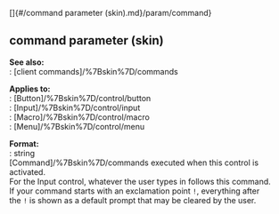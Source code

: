 []{#/command parameter (skin).md}/param/command}    
## command parameter (skin)    
**See also:**    
:   [client commands]/%7Bskin%7D/commands    
<!-- -->    
**Applies to:**    
:   [Button]/%7Bskin%7D/control/button    
:   [Input]/%7Bskin%7D/control/input    
:   [Macro]/%7Bskin%7D/control/macro    
:   [Menu]/%7Bskin%7D/control/menu    
<!-- -->    
**Format:**    
:   string    
[Command]/%7Bskin%7D/commands executed when this control is    
activated.    
For the Input control, whatever the user types in follows this command.    
If your command starts with an exclamation point `!`, everything after    
the `!` is shown as a default prompt that may be cleared by the user.  